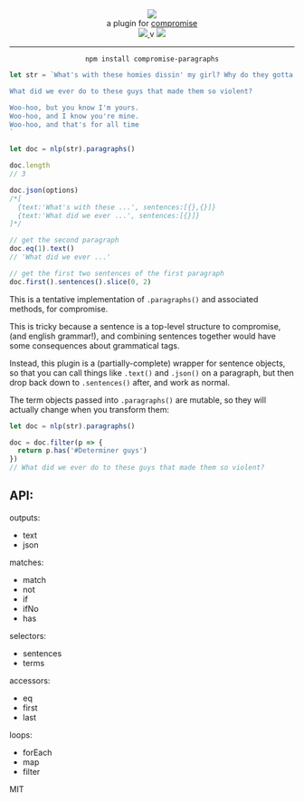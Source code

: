 <div align="center">
  <img src="https://cloud.githubusercontent.com/assets/399657/23590290/ede73772-01aa-11e7-8915-181ef21027bc.png" />

  <div>a plugin for <a href="https://github.com/spencermountain/compromise/">compromise</a></div>
  
  <!-- npm version -->
  <a href="https://npmjs.org/package/compromise-paragraphs">
    <img src="https://img.shields.io/npm/v/compromise-paragraphs.svg?style=flat-square" />
  </a>
  v
  <!-- file size -->
  <a href="https://unpkg.com/spacetime/builds/compromise-paragraphs.min.js">
    <img src="https://badge-size.herokuapp.com/spencermountain/compromise-paragraphs/master/builds/compromise-paragraphs.min.js" />
  </a>
   <hr/>
</div>

<div align="center">
  <code>npm install compromise-paragraphs</code>
</div>

```js
let str = `What's with these homies dissin' my girl? Why do they gotta front? 

What did we ever do to these guys that made them so violent?

Woo-hoo, but you know I'm yours.
Woo-hoo, and I know you're mine.
Woo-hoo, and that's for all time
`

let doc = nlp(str).paragraphs()

doc.length
// 3

doc.json(options)
/*[
  {text:'What's with these ...', sentences:[{},{}]}
  {text:'What did we ever ...', sentences:[{}]}
]*/

// get the second paragraph
doc.eq(1).text()
// 'What did we ever ...'

// get the first two sentences of the first paragraph
doc.first().sentences().slice(0, 2)

```

This is a tentative implementation of `.paragraphs()` and associated methods, for compromise.

This is tricky because a sentence is a top-level structure to compromise, (and english grammar!), and combining sentences together would have some consequences about grammatical tags.

Instead, this plugin is a (partially-complete) wrapper for sentence objects, so that you can call things like `.text()` and `.json()` on a paragraph, but then drop back down to `.sentences()` after, and work as normal.

The term objects passed into `.paragraphs()` are mutable, so they will actually change when you transform them:

```js
let doc = nlp(str).paragraphs()

doc = doc.filter(p => {
  return p.has('#Determiner guys')
})
// What did we ever do to these guys that made them so violent?
```

## API:
outputs:
* text
* json
  
matches:
* match
* not
* if
* ifNo
* has

selectors:
* sentences
* terms

accessors:
* eq
* first
* last

loops:
* forEach
* map
* filter



MIT